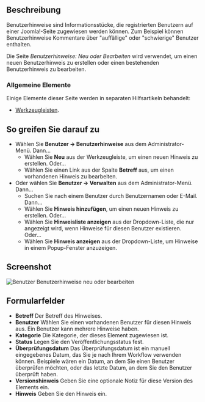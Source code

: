 <!-- Filename: Help4.x:User_Notes:_New_or_Edit / Display title: Benutzerhinweise: Neu oder Bearbeiten -->

## Beschreibung

Benutzerhinweise sind Informationsstücke, die registrierten Benutzern auf einer Joomla!-Seite zugewiesen werden können. Zum Beispiel können Benutzerhinweise Kommentare über "auffällige" oder "schwierige" Benutzer enthalten.

Die Seite *Benutzerhinweise: Neu oder Bearbeiten* wird verwendet, um einen neuen Benutzerhinweis zu erstellen oder einen bestehenden Benutzerhinweis zu bearbeiten.

### Allgemeine Elemente

Einige Elemente dieser Seite werden in separaten Hilfsartikeln behandelt:

* [Werkzeugleisten](jdocmanual?article=help/common-elements/toolbars).

## So greifen Sie darauf zu

- Wählen Sie **Benutzer → Benutzerhinweise** aus dem Administrator-Menü. Dann...
  - Wählen Sie **Neu** aus der Werkzeugleiste, um einen neuen Hinweis zu erstellen. Oder...
  - Wählen Sie einen Link aus der Spalte **Betreff** aus, um einen vorhandenen Hinweis zu bearbeiten.
- Oder wählen Sie **Benutzer → Verwalten** aus dem Administrator-Menü. Dann...
  - Suchen Sie nach einem Benutzer durch Benutzernamen oder E-Mail. Dann...
  - Wählen Sie **Hinweis hinzufügen**, um einen neuen Hinweis zu erstellen. Oder...
  - Wählen Sie **Hinweisliste anzeigen** aus der Dropdown-Liste, die nur angezeigt wird, wenn Hinweise für diesen Benutzer existieren. Oder...
  - Wählen Sie **Hinweis anzeigen** aus der Dropdown-Liste, um Hinweise in einem Popup-Fenster anzuzeigen.

## Screenshot

![Benutzer Benutzerhinweise neu oder bearbeiten](../../../de/images/users/users-user-notes-new-or-edit.png)

## Formularfelder

- **Betreff** Der Betreff des Hinweises.
- **Benutzer** Wählen Sie einen vorhandenen Benutzer für diesen Hinweis aus. Ein Benutzer kann mehrere Hinweise haben.
- **Kategorie** Die Kategorie, der dieses Element zugewiesen ist.
- **Status** Legen Sie den Veröffentlichungsstatus fest.
- **Überprüfungsdatum** Das Überprüfungsdatum ist ein manuell eingegebenes Datum, das Sie je nach Ihrem Workflow verwenden können. Beispiele wären ein Datum, an dem Sie einen Benutzer überprüfen möchten, oder das letzte Datum, an dem Sie den Benutzer überprüft haben.
- **Versionshinweis** Geben Sie eine optionale Notiz für diese Version des Elements ein.
- **Hinweis** Geben Sie den Hinweis ein.
